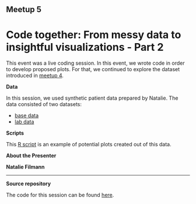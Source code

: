 ## Meetup 5

# Code together: From messy data to insightful visualizations - Part 2

This event was a live coding session. In this event, we wrote code in order to develop proposed plots. For that, we continued to explore the dataset introduced in [meetup 4](./2019-07-11_meetup04_code-together).

**Data**

In this session, we used synthetic patient data prepared by Natalie. The data consisted of two datasets:

* [base data](https://github.com/NFilmann/RLadiesFRA/blob/master/basedata.csv)
* [lab data](https://github.com/NFilmann/RLadiesFRA/blob/master/labdata.csv)

**Scripts**

This [R script](https://github.com/NFilmann/RLadiesFRA/blob/master/Viz.R) is an example of potential plots created out of this data.

**About the Presenter**

**Natalie Filmann**


***


**Source repository**

The code for this session can be found [here](https://github.com/NFilmann/RLadiesFRA).
